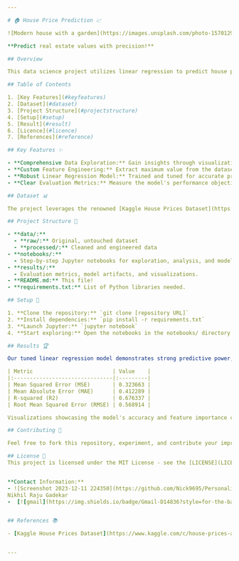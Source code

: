 ```yaml
---

# 🏠 House Price Prediction 📈

![Modern house with a garden](https://images.unsplash.com/photo-1570129477492-45c003edd2be?ixlib=rb-4.0.3&ixid=M3wxMjA3fDB8MHxzZWFyY2h8Mnx8aG91c2V8ZW58MHx8MHx8fDA%3D&w=1000&q=80)

**Predict real estate values with precision!**

## Overview

This data science project utilizes linear regression to predict house prices based on key characteristics. We explore the Kaggle House Prices Dataset, meticulously cleaning and engineering features to optimize our model's accuracy.

## Table of Contents

1. [Key Features](#keyfeatures)
2. [Dataset](#dataset)
3. [Project Structure](#projectstructure)
4. [Setup](#setup)
5. [Result](#result)
6. [Licence](#licence)
7. [References](#reference)

## Key Features ✨

- **Comprehensive Data Exploration:** Gain insights through visualizations and statistical analysis.
- **Custom Feature Engineering:** Extract maximum value from the dataset.
- **Robust Linear Regression Model:** Trained and tuned for accurate predictions.
- **Clear Evaluation Metrics:** Measure the model's performance objectively (RMSE, MAE, R-squared).

## Dataset 📊

The project leverages the renowned [Kaggle House Prices Dataset](https://www.kaggle.com/c/house-prices-advanced-regression-techniques/data), offering a rich set of features for analysis.

## Project Structure 📂

- **data/:**
  - **raw/:** Original, untouched dataset
  - **processed/:** Cleaned and engineered data
- **notebooks/:**
  - Step-by-step Jupyter notebooks for exploration, analysis, and model development.
- **results/:**
  - Evaluation metrics, model artifacts, and visualizations.
- **README.md:** This file!
- **requirements.txt:** List of Python libraries needed.

## Setup 🚀

1. **Clone the repository:** `git clone [repository URL]`
2. **Install dependencies:** `pip install -r requirements.txt`
3. **Launch Jupyter:** `jupyter notebook`
4. **Start exploring:** Open the notebooks in the notebooks/ directory!

## Results 🏆

Our tuned linear regression model demonstrates strong predictive power, with a final performance of:

| Metric                         | Value    |
|:-------------------------------|:---------|
| Mean Squared Error (MSE)       | 0.323663 |
| Mean Absolute Error (MAE)      | 0.412289 |
| R-squared (R2)                 | 0.676337 |
| Root Mean Squared Error (RMSE) | 0.568914 |

Visualizations showcasing the model's accuracy and feature importance can be found in the results/ folder.

## Contributing 🤝

Feel free to fork this repository, experiment, and contribute your improvements! Pull requests are welcome.

## License 📜
This project is licensed under the MIT License - see the [LICENSE](LICENSE) file for details.


**Contact Information:**
- ![Screenshot 2023-12-11 224350](https://github.com/Nick9695/Personality-Quiz-Assignment/assets/148968130/3c82c2b7-876d-447d-b149-dcd2fddedf23)
Nikhil Raju Gadekar
-  [![gmail](https://img.shields.io/badge/Gmail-D14836?style=for-the-badge&logo=gmail&logoColor=white)](mailto:gernikhilgadekar@gmail.com)


## References 📚

- [Kaggle House Prices Dataset](https://www.kaggle.com/c/house-prices-advanced-regression-techniques/data)


---
```



